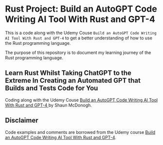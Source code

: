# Rust Project: Build an AutoGPT Code Writing AI Tool With Rust and GPT-4


This is a code along with the Udemy Couse `Build an AutoGPT Code Writing AI Tool With Rust and GPT-4` to get a better understanding of how to use the Rust programming language.

The purpose of this repository is to document my learning journey of the Rust programming language.

## Learn Rust Whilst Taking ChatGPT to the Extreme In Creating an Automated GPT that Builds and Tests Code for You

Coding along with the Udemy Couse [Build an AutoGPT Code Writing AI Tool With Rust and GPT-4
](https://www.udemy.com/course/autogpt-gpt4-code-writing-ai/?couponCode=24T6MT62024#instructor-1) by Shaun McDonogh.


## Disclaimer

Code examples and comments are borrowed from the Udemy course [Build an AutoGPT Code Writing AI Tool With Rust and GPT-4](https://www.udemy.com/course/autogpt-gpt4-code-writing-ai/?couponCode=24T6MT62024#instructor-1).

